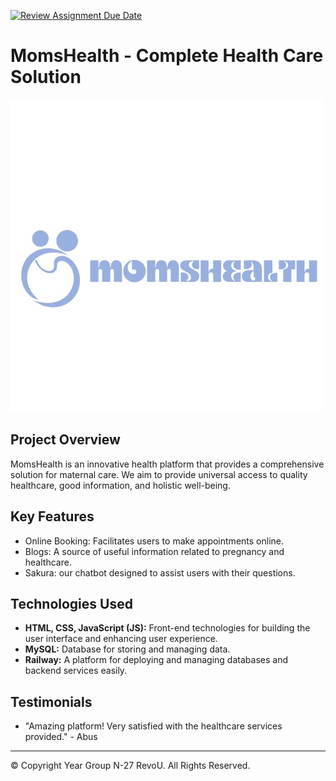 [![Review Assignment Due Date](https://classroom.github.com/assets/deadline-readme-button-24ddc0f5d75046c5622901739e7c5dd533143b0c8e959d652212380cedb1ea36.svg)](https://classroom.github.com/a/0wBSnje4)

# MomsHealth - Complete Health Care Solution

![MomsHealth Logo](./assets/logo.jpg)

## Project Overview

MomsHealth is an innovative health platform that provides a comprehensive solution for maternal care. We aim to provide universal access to quality healthcare, good information, and holistic well-being.

## Key Features

- Online Booking: Facilitates users to make appointments online.
- Blogs: A source of useful information related to pregnancy and healthcare.
- Sakura: our chatbot designed to assist users with their questions.

## Technologies Used

- **HTML, CSS, JavaScript (JS):** Front-end technologies for building the user interface and enhancing user experience.
- **MySQL:** Database for storing and managing data.
- **Railway:** A platform for deploying and managing databases and backend services easily.

## Testimonials

- "Amazing platform! Very satisfied with the healthcare services provided." - Abus

---

© Copyright Year Group N-27 RevoU. All Rights Reserved.
